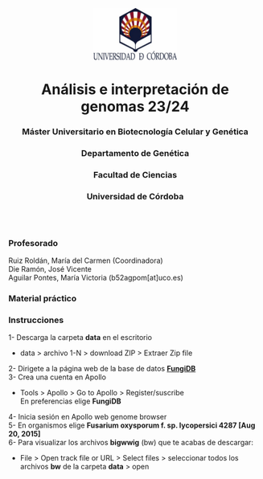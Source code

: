 <p align="center" width="100%">
    <img width="33%" src="figures/uco.jpg" alt="Logo Universidad de Córdoba"/>
</p>


<h1 align="center">Análisis e interpretación de genomas 23/24</h1>

<h3 align="center">Máster Universitario en Biotecnología Celular y Genética</h3>  
<h3 align="center">Departamento de Genética</h3>  
<h3 align="center">Facultad de Ciencias</h3>  
<h3 align="center">Universidad de Córdoba</h3>
</br>
</br>


### **Profesorado**
Ruiz Roldán, María del Carmen (Coordinadora)  
Die Ramón, José Vicente  
Aguilar Pontes, María Victoria (b52agpom[at]uco.es)

### Material práctico 

### **Instrucciones**
1- Descarga la carpeta **data** en el escritorio  
- data > archivo 1-N > download ZIP > Extraer Zip file  

2- Dirigete a la página web de la base de datos **[FungiDB](https://fungidb.org/fungidb/app)**  
3- Crea una cuenta en Apollo  
- Tools > Apollo > Go to Apollo > Register/suscribe  
En preferencias elige **FungiDB**  

4- Inicia sesión en Apollo web genome browser  
5- En organismos elige **Fusarium oxysporum f. sp. lycopersici 4287 [Aug 20, 2015]**  
6- Para visualizar los archivos **bigwwig** (bw) que te acabas de descargar:  
- File > Open track file or URL > Select files > seleccionar todos los archivos **bw** de la carpeta __data__ > open
	

